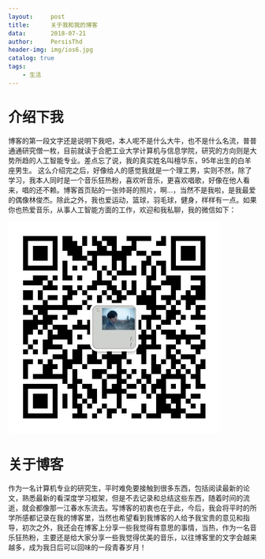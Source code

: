 ```yaml
---
layout:     post
title:      关于我和我的博客
data:       2018-07-21
author:     PersisThd
header-img: img/ios6.jpg
catalog: true
tags:
    - 生活
---
```


# 介绍下我

博客的第一段文字还是说明下我吧，本人呢不是什么大牛，也不是什么名流，普普通通研究僧一枚，目前就读于合肥工业大学计算机与信息学院，研究的方向则是大势所趋的人工智能专业。差点忘了说，我的真实姓名叫檀华东，95年出生的白羊座男生。
这么介绍完之后，好像给人的感觉我就是一个理工男，实则不然，除了学习，我本人同时是一个音乐狂热粉，喜欢听音乐，更喜欢唱歌，好像在他人看来，唱的还不赖。博客首页贴的一张帅哥的照片，啊...，当然不是我啦，是我最爱的偶像林俊杰。除此之外，我也爱运动，篮球，羽毛球，健身，样样有一点。如果你也热爱音乐，从事人工智能方面的工作，欢迎和我私聊，我的微信如下：


![](https://raw.githubusercontent.com/tanhuadong/tanhuadong.github.io/master/img/MyWechat.jpg)


# 关于博客

作为一名计算机专业的研究生，平时难免要接触到很多东西，包括阅读最新的论文，熟悉最新的看深度学习框架，但是不去记录和总结这些东西，随着时间的流逝，就会都像那一江春水东流去。写博客的初衷也在于此，今后，我会将平时的所学所感都记录在我的博客里，当然也希望看到我博客的人给予我宝贵的意见和指导，初次之外，我还会在博客上分享一些我觉得有意思的事情，当热，作为一名音乐狂热粉，主要还是给大家分享一些我觉得优美的音乐，以往博客里的文字会越来越多，成为我日后可以回味的一段青春岁月！
